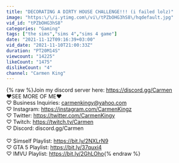 ```yaml
---
title: "DECORATING A DIRTY HOUSE CHALLENGE!!! (i failed lolz)"
image: "https:\/\/i.ytimg.com\/vi\/tPZbOHG3hS8\/hqdefault.jpg"
vid_id: "tPZbOHG3hS8"
categories: "Gaming"
tags: ["the sims","sims 4","sims 4 game"]
date: "2021-11-12T09:16:39+03:00"
vid_date: "2021-11-10T21:00:33Z"
duration: "PT20M14S"
viewcount: "14225"
likeCount: "1475"
dislikeCount: "4"
channel: "Carmen King"
---
```

{% raw %}Join my discord server here: <a rel="nofollow" target="blank" href="https://discord.gg/Carmen">https://discord.gg/Carmen</a><br />❤SEE MORE OF ME❤<br />♡ Business Inquiries: carmenkingy@yahoo.com<br />♡ Instagram: <a rel="nofollow" target="blank" href="https://instagram.com/CarmenKingz">https://instagram.com/CarmenKingz</a><br />♡ Twitter: <a rel="nofollow" target="blank" href="https://twitter.com/CarmenKingy">https://twitter.com/CarmenKingy</a><br />♡ Twitch: <a rel="nofollow" target="blank" href="https://twitch.tv/Carmen">https://twitch.tv/Carmen</a><br />♡ Discord: discord.gg/Carmen<br /><br />♡ Simself Playlist: <a rel="nofollow" target="blank" href="https://bit.ly/2NXLrN9">https://bit.ly/2NXLrN9</a><br />♡ GTA 5 Playlist: <a rel="nofollow" target="blank" href="https://bit.ly/37quxi4">https://bit.ly/37quxi4</a><br />♡ IMVU Playlist: <a rel="nofollow" target="blank" href="https://bit.ly/2GhLOho">https://bit.ly/2GhLOho</a>{% endraw %}
